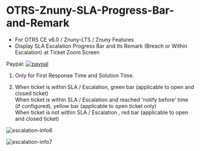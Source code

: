 # OTRS-Znuny-SLA-Progress-Bar-and-Remark
- For OTRS CE v6.0 / Znuny-LTS / Znuny Features
- Display SLA Escalation Progress Bar and Its Remark (Breach or Within Escalation) at Ticket Zoom Screen 

Paypal: [![paypal](https://www.paypalobjects.com/en_US/i/btn/btn_donateCC_LG.gif)](https://paypal.me/MohdAzfar?locale.x=en_US)     
  
1. Only for First Response Time and Solution Time.  

2. 	When ticket is within SLA / Escalation, green bar (applicable to open and closed ticket)  
	When ticket is within SLA / Escalation and reached 'notify before' time (if configured), yellow bar (applicable to open ticket only)  
	When ticket is not within SLA / Escalation , red bar (applicable to open and closed ticket)  

![escalation-info6](https://i.postimg.cc/Zn4RxHQm/escalation-info6.png)

![escalation-info7](https://i.postimg.cc/NFD0JThH/escalation-info7.png)
